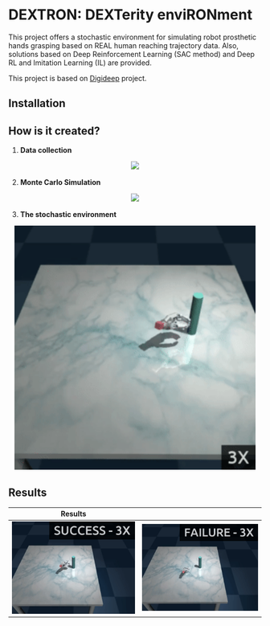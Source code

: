 # DEXTRON: DEXTerity enviRONment

This project offers a stochastic environment for simulating robot prosthetic hands grasping based on REAL human reaching trajectory data. Also, solutions based on Deep Reinforcement Learning (SAC method) and Deep RL and Imitation Learning (IL) are provided.


This project is based on [Digideep](https://github.com/sharif1093/digideep) project.

## Installation

## How is it created?

1. **Data collection**

<p align="center">
  <img src="./doc/1_data_collection.gif" width="480">
</p>

2. **Monte Carlo Simulation**

<p align="center">
  <img src="./doc/2_trajectories_after_mc.gif" width="480">
</p>

3. **The stochastic environment**

<p align="center">
  <img src="./doc/3_dextron.gif" width="480">
</p>


## Results

| Results  | |
:-------------------------:|:-------------------------:
<img src="./doc/4_success_cases.gif" width="320"> | <img src="./doc/5_failure_cases.gif" width="320"> |

